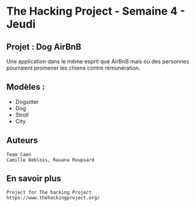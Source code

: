 # The Hacking Project - Semaine 4 - Jeudi #

## Projet : Dog AirBnB ##

Une application dans le même esprit que AirBnB mais où des personnes pourraient promener les chiens contre rémunération.

## Modèles : ##

*  Dogsitter
*  Dog
*  Stroll
*  City

## Auteurs ##

    Team Caen
    Camille Deblois, Rauana Roupsard

## En savoir plus ##

    Project for The hacking Project
    https://www.thehackingproject.org/
